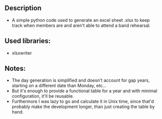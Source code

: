## Description 
- A simple python code used to generate an excel sheet .xlsx to keep track when members are and aren't able to attend a band rehearsal.

## Used libraries: 
- xlsxwriter

## Notes:
- The day generation is simplified and doesn't account for gap years, starting on a different date than Monday, etc...
- But it's enough to provide a functional table for a year and with minimal configuration, it'll be reusable.
- Furthermore I was lazy to go and calculate it in Unix time, since that'd probably make the development longer, than just creating the table by hand. 